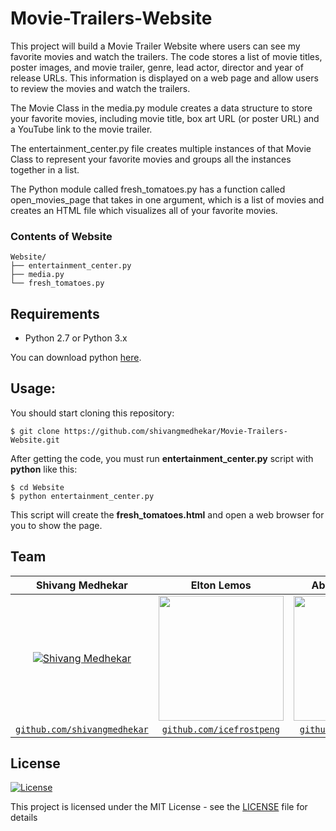 # Movie-Trailers-Website

This project will build a Movie Trailer Website where users can see my favorite movies and watch the trailers. The code stores a list of movie titles, poster images, and movie trailer, genre, lead actor, director and year of release URLs. This information is displayed on a web page and allow users to review the movies and watch the trailers.

The Movie Class in the media.py module creates a data structure to store your favorite movies, including movie title, box art URL (or poster URL) and a YouTube link to the movie trailer.

The entertainment_center.py file creates multiple instances of that Movie Class to represent your favorite movies and groups all the instances together in a list.

The Python module called fresh_tomatoes.py has a function called open_movies_page that takes in one argument, which is a list of movies and creates an HTML file which visualizes all of your favorite movies.

### Contents of Website
```
Website/
├── entertainment_center.py
├── media.py
└── fresh_tomatoes.py
```

## Requirements
- Python 2.7 or Python 3.x

You can download python [here](https://www.python.org/downloads/).

## Usage:

You should start cloning this repository:

    $ git clone https://github.com/shivangmedhekar/Movie-Trailers-Website.git

After getting the code, you must run **entertainment_center.py** script with **python** like this:
    
    $ cd Website
    $ python entertainment_center.py

This script will create the **fresh_tomatoes.html** and open a web browser for you to show the page.



## Team
|  **Shivang Medhekar** |  **Elton Lemos** | **Abhishek Ghoshal** | **Nivya Jomichan** | **Prim Dsouza** |
| :---: |:---:|:---:| :---:|:---:|
| [![Shivang Medhekar](https://avatars2.githubusercontent.com/u/69140290?s=200&u=5df35a82b6d2b6b7b876dfdc22d451c92d30a5c6&v=4)](https://github.com/shivangmedhekar) | <img src = "https://media-exp1.licdn.com/dms/image/C5103AQFG2Cinmyjfbg/profile-displayphoto-shrink_800_800/0?e=1602115200&v=beta&t=GQxWNoIkQyqb_twmRr_Wwf_44zsKFeOuzFibL83ysGs" width="200" height="200"> | <img src = "https://media-exp1.licdn.com/dms/image/C5103AQE9eeVdOp_gVA/profile-displayphoto-shrink_800_800/0?e=1602115200&v=beta&t=Vgfke5AYbbkNQfEYyrMWqueCT1W3GQEKoJjJZkSx_ZE" width="200" height="200">| <img src = "https://media-exp1.licdn.com/dms/image/C5103AQGtPzutUIVeAg/profile-displayphoto-shrink_800_800/0?e=1602115200&v=beta&t=a2YkXZmZB4E_lHfHKFxe9r-SioRfRwmU-fhsuYV4Q5E" width="200" height="200">| <img src = "https://media-exp1.licdn.com/dms/image/C5103AQFCKYWDUjPpkQ/profile-displayphoto-shrink_800_800/0?e=1602115200&v=beta&t=OOZhorVX1DQtFKfq8QUp6fRO0qGFudlSL2B8l9aeuBg" width="200" height="200">|
| <a href="https://github.com/shivangmedhekar" target="_blank">`github.com/shivangmedhekar`</a>| <a href="https://github.com/icefrostpeng" target="_blank">`github.com/icefrostpeng`</a> |  <a href="https://github.com/abhighosh98" target="_blank">`github.com/abhighosh98`</a> |  <a href="https://github.com/nivyajomichan" target="_blank">`github.com/nivyajomichan`</a> |  <a href="https://github.com/primdsouza30" target="_blank">`github.com/primdsouza30`</a> |  




## License

[![License](http://img.shields.io/:license-mit-blue.svg?style=flat-square)](http://badges.mit-license.org)

This project is licensed under the MIT License - see the [LICENSE](LICENSE) file for details
